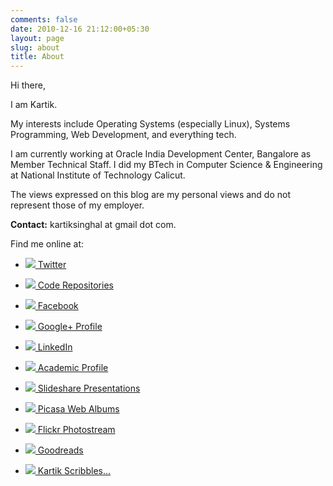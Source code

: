```yaml
---
comments: false
date: 2010-12-16 21:12:00+05:30
layout: page
slug: about
title: About
---
```


Hi there,

I am Kartik.

My interests include Operating Systems (especially Linux), Systems Programming, Web Development, and everything tech.

I am currently working at Oracle India Development Center, Bangalore as Member Technical Staff. I did my BTech in Computer Science & Engineering at National Institute of Technology Calicut.

The views expressed on this blog are my personal views and do not represent those of my employer.

**Contact:** kartiksinghal at gmail dot com.

Find me online at:

  * ![](http://www.google.com/profiles/c/favicons?domain=twitter.com)[ Twitter](https://twitter.com/k4rtik)

  * ![](http://www.google.com/profiles/c/favicons?domain=github.com)[ Code Repositories](https://github.com/k4rtik)

  * ![](http://www.google.com/profiles/c/favicons?domain=facebook.com)[ Facebook](http://facebook.com/kartiksinghal)

  * ![](http://www.google.com/profiles/c/favicons?domain=plus.google.com)[ Google+ Profile](https://plus.google.com/103572561582880171863/about)

  * ![](http://www.google.com/profiles/c/favicons?domain=linkedin.com)[ LinkedIn](http://www.linkedin.com/in/kartiksinghal)

  * ![](http://cse.nitc.ac.in/favicon.ico)[ Academic Profile](http://people.cse.nitc.ac.in/kartik)

  * ![](http://www.google.com/profiles/c/favicons?domain=slideshare.net)[ Slideshare Presentations](http://www.slideshare.net/kartiksinghal)

  * ![](http://www.google.com/profiles/c/favicons?domain=picasaweb.google.com)[ Picasa Web Albums](http://picasaweb.google.com/kartiksinghal)

  * ![](http://www.google.com/profiles/c/favicons?domain=flickr.com)[ Flickr Photostream](http://www.flickr.com/photos/techglider)

  * ![](http://www.google.com/profiles/c/favicons?domain=goodreads.com)[ Goodreads](http://www.goodreads.com/user/show/6520743-kartik-singhal)

  * ![](http://www.google.com/profiles/c/favicons?domain=k4rtik.wordpress.com)[ Kartik Scribbles...](http://k4rtik.wordpress.com)
